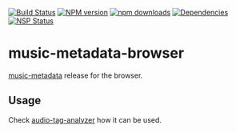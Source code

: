 [![Build Status](https://travis-ci.org/Borewit/music-metadata-browser.svg?branch=master)](https://travis-ci.org/Borewit/music-metadata-browser)
[![NPM version](https://badge.fury.io/js/music-metadata-browser.svg)](https://npmjs.org/package/music-metadata-browser)
[![npm downloads](http://img.shields.io/npm/dm/music-metadata-browser.svg)](https://npmjs.org/package/music-metadata-browser)
[![Dependencies](https://david-dm.org/Borewit/music-metadata-browser.svg)](https://david-dm.org/Borewit/music-metadata-browser)
[![NSP Status](https://nodesecurity.io/orgs/borewit/projects/797610c1-dd2b-44de-b905-ef9acd821763/badge)](https://nodesecurity.io/orgs/borewit/projects/797610c1-dd2b-44de-b905-ef9acd821763)

# music-metadata-browser

[music-metadata](https://github.com/Borewit/music-metadata) release for the browser.

## Usage

Check [audio-tag-analyzer](https://github.com/Borewit/audio-tag-analyzer) how it can be used.



